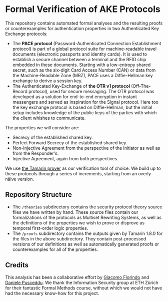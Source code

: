 # Formal Verification of AKE Protocols
This repository contains automated formal analyses and the resulting proofs or counterexamples for authentication properties in two Authenticated Key Exchange protocols:
- The **PACE protocol** (Password-Authenticated Connection Establishment protocol) is part of a global protocol suite for machine-readable travel documents (electronic passports and identity cards). 
  It is used to establish a secure channel between a terminal and the RFID chip embedded in these documents. 
  Starting with a low-entropy shared secret, such as the six-digit Card Access Number (CAN) or data from the Machine-Readable Zone (MRZ), PACE uses a Diffie-Hellman key exchange to derive a session key.
- The Authenticated Key-Exchange of **the OTR v1 protocol** (Off-The-Record protocol), used for secure messaging.
  The OTR protocol was developed as a solution for end-to-end encryption in instant messengers and served as inspiration for the Signal protocol.
  Here too the key exchange protocol is based on Diffie-Hellman, but the initial setup includes knowledge of the public keys of the parties with which the client whishes to communicate.

The properties we will consider are:
- Secrecy of the established shared key.
- Perfect Forward Secrecy of the established shared key.
- Non-Injective Agreement from the perspective of the Initiator as well as from the Responder's.
- Injective Agreement, again from both perspectives.

We use [the Tamarin prover](https://tamarin-prover.com/) as our verification tool of choice. We build up to these protocols through a series of increments, starting from an overly näive version.

## Repository Structure
- The `/theories` subdirectory contains the security protocol theory source files we have written by hand.
  These source files contain our formalizations of the protocols as Multiset Rewriting Systems, as well as the definitions of the properties we wish to prove or disprove as temporal first-order logic properties.
- The `/proofs` subdirectory contains the outputs given by Tamarin 1.8.0 for the files in the above subdirectory.
  They contain post-processed versions of our definitions as well as automatically generated proofs or counterexamples for all of the properties.

## Credits
This analysis has been a collaborative effort by [Giacomo Fiorindo](https://github.com/giacomofiorindo) and [Daniele Pusceddu](https://github.com/danielepusceddu). 
We thank the Information Security group at ETH Zürich for their fantastic Formal Methods course, without which we would not have had the necessary know-how for this project.
